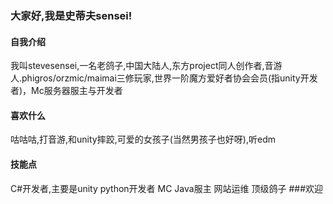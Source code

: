 ### 大家好,我是史蒂夫sensei!
#### 自我介绍
  我叫stevesensei,一名老鸽子,中国大陆人,东方project同人创作者,音游人.phigros/orzmic/maimai三修玩家,世界一阶魔方爱好者协会会员(指unity开发者)，Mc服务器服主与开发者
#### 喜欢什么
  咕咕咕,打音游,和unity摔跤,可爱的女孩子(当然男孩子也好呀),听edm
#### 技能点
  C#开发者,主要是unity
  python开发者
  MC Java服主
  网站运维
  顶级鸽子
 ###欢迎


